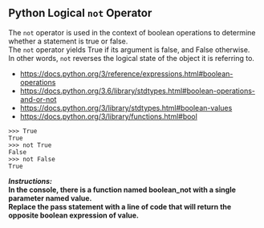 ## Python Logical `not` Operator  

The `not` operator is used in the context of boolean operations to determine whether a statement is true or false.  
The `not` operator yields True if its argument is false, and False otherwise.  
In other words, `not` reverses the logical state of the object it is referring to.
- https://docs.python.org/3/reference/expressions.html#boolean-operations
- https://docs.python.org/3.6/library/stdtypes.html#boolean-operations-and-or-not
- https://docs.python.org/3/library/stdtypes.html#boolean-values
- https://docs.python.org/3/library/functions.html#bool  
```
>>> True
True
>>> not True
False
>>> not False
True  
```  

**_Instructions:_**  
**In the console, there is a function named boolean_not with a single parameter named value.**  
**Replace the pass statement with a line of code that will return the opposite boolean expression of value.**  
